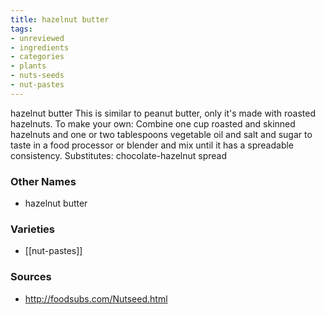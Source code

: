 ```yaml
---
title: hazelnut butter
tags:
- unreviewed
- ingredients
- categories
- plants
- nuts-seeds
- nut-pastes
---
```

hazelnut butter This is similar to peanut butter, only it's made with roasted hazelnuts. To make your own: Combine one cup roasted and skinned hazelnuts and one or two tablespoons vegetable oil and salt and sugar to taste in a food processor or blender and mix until it has a spreadable consistency. Substitutes: chocolate-hazelnut spread

### Other Names

* hazelnut butter

### Varieties

* [[nut-pastes]]

### Sources
* http://foodsubs.com/Nutseed.html
